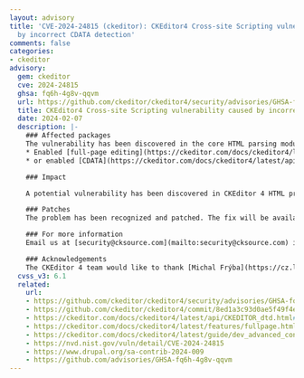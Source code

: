 ```yaml
---
layout: advisory
title: 'CVE-2024-24815 (ckeditor): CKEditor4 Cross-site Scripting vulnerability caused
  by incorrect CDATA detection'
comments: false
categories:
- ckeditor
advisory:
  gem: ckeditor
  cve: 2024-24815
  ghsa: fq6h-4g8v-qqvm
  url: https://github.com/ckeditor/ckeditor4/security/advisories/GHSA-fq6h-4g8v-qqvm
  title: CKEditor4 Cross-site Scripting vulnerability caused by incorrect CDATA detection
  date: 2024-02-07
  description: |-
    ### Affected packages
    The vulnerability has been discovered in the core HTML parsing module and may affect all editor instances that:
    * Enabled [full-page editing](https://ckeditor.com/docs/ckeditor4/latest/features/fullpage.html) mode,
    * or enabled [CDATA](https://ckeditor.com/docs/ckeditor4/latest/api/CKEDITOR_dtd.html#property-S-cdata) elements in [Advanced Content Filtering](https://ckeditor.com/docs/ckeditor4/latest/guide/dev_advanced_content_filter.html) configuration (defaults to `script` and `style` elements).

    ### Impact

    A potential vulnerability has been discovered in CKEditor 4 HTML processing core module. The vulnerability allowed to inject malformed HTML content bypassing Advanced Content Filtering mechanism, which could result in executing JavaScript code. An attacker could abuse faulty CDATA content detection and use it to prepare an intentional attack on the editor. It affects all users using the CKEditor 4 at version < 4.24.0-lts.

    ### Patches
    The problem has been recognized and patched. The fix will be available in version 4.24.0-lts.

    ### For more information
    Email us at [security@cksource.com](mailto:security@cksource.com) if you have any questions or comments about this advisory.

    ### Acknowledgements
    The CKEditor 4 team would like to thank [Michal Frýba](https://cz.linkedin.com/in/michal-fryba) from [ALEF NULA](https://www.alefnula.com/) for recognizing and reporting this vulnerability.
  cvss_v3: 6.1
  related:
    url:
    - https://github.com/ckeditor/ckeditor4/security/advisories/GHSA-fq6h-4g8v-qqvm
    - https://github.com/ckeditor/ckeditor4/commit/8ed1a3c93d0ae5f49f4ecff5738ab8a2972194cb
    - https://ckeditor.com/docs/ckeditor4/latest/api/CKEDITOR_dtd.html#property-S-cdata
    - https://ckeditor.com/docs/ckeditor4/latest/features/fullpage.html
    - https://ckeditor.com/docs/ckeditor4/latest/guide/dev_advanced_content_filter.html
    - https://nvd.nist.gov/vuln/detail/CVE-2024-24815
    - https://www.drupal.org/sa-contrib-2024-009
    - https://github.com/advisories/GHSA-fq6h-4g8v-qqvm
---
```

